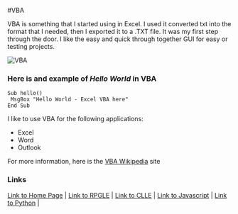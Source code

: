 #VBA

VBA is something that I started using in Excel. I used it converted txt into the format that I needed, then I exported it to a .TXT file. It was my first step through the door.  I like the easy and quick through together GUI for easy or testing projects.

![VBA](https://www.excel-easy.com/vba/examples/images/debugging/single-step-1.png)

### Here is and example of _Hello World_ in VBA
```
Sub hello()
 MsgBox "Hello World - Excel VBA here"
End Sub
```

I like to use VBA for the following applications:
* Excel
* Word
* Outlook


For more information, here is the  [VBA Wikipedia](https://en.wikipedia.org/wiki/Visual_Basic_for_Applications) site

### Links
[Link to Home Page](https://github.com/Dwalden2021/My_Project/blob/main/README.md) | 
[Link to RPGLE](https://github.com/Dwalden2021/My_Project/blob/main/RPGLE.md) | 
[Link to CLLE](https://github.com/Dwalden2021/My_Project/blob/main/CLLE.md) | 
[Link to Javascript](https://github.com/Dwalden2021/My_Project/blob/main/JavaScript.md) | 
[Link to Python](https://github.com/Dwalden2021/My_Project/blob/main/Python.md) | 
